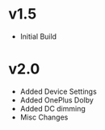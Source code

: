 # v1.5
- Initial Build

# v2.0
- Added Device Settings
- Added OnePlus Dolby
- Added DC dimming
- Misc Changes
